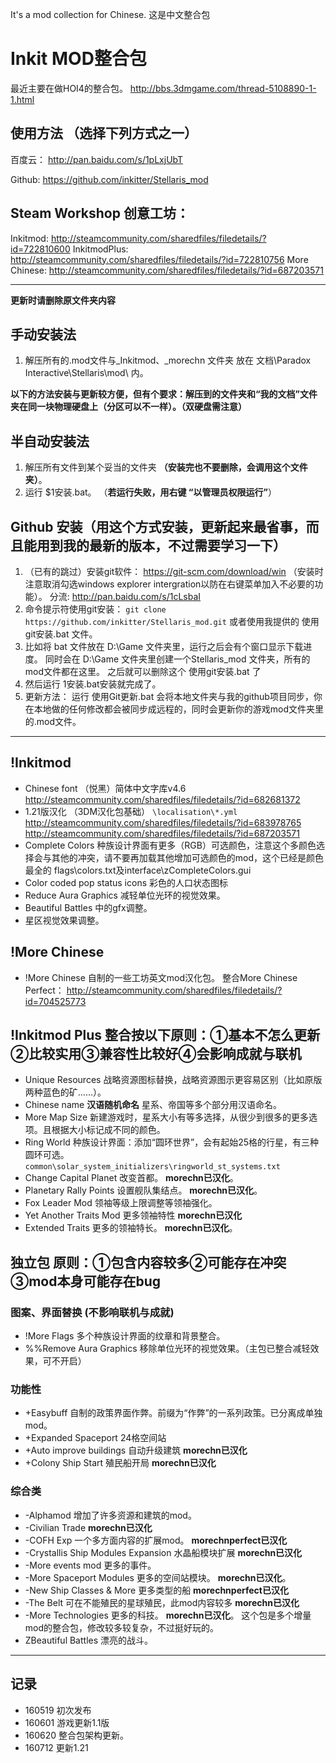 It's a mod collection for Chinese. 这是中文整合包
# Inkit MOD整合包
 最近主要在做HOI4的整合包。 http://bbs.3dmgame.com/thread-5108890-1-1.html
 
## 使用方法 （选择下列方式之一）

百度云： http://pan.baidu.com/s/1pLxjUbT 

Github: https://github.com/inkitter/Stellaris_mod

## Steam Workshop 创意工坊： 

Inkitmod: http://steamcommunity.com/sharedfiles/filedetails/?id=722810600 
InkitmodPlus: http://steamcommunity.com/sharedfiles/filedetails/?id=722810756
More Chinese: http://steamcommunity.com/sharedfiles/filedetails/?id=687203571

--------

**更新时请删除原文件夹内容**

## 手动安装法
1. 解压所有的.mod文件与_Inkitmod、_morechn 文件夹 放在  文档\Paradox Interactive\Stellaris\mod\ 内。

**以下的方法安装与更新较方便，但有个要求：解压到的文件夹和“我的文档”文件夹在同一块物理硬盘上（分区可以不一样）。（双硬盘需注意）**
## 半自动安装法
1. 解压所有文件到某个妥当的文件夹 **（安装完也不要删除，会调用这个文件夹）**。
2. 运行 $1安装.bat。 （**若运行失败，用右键 “以管理员权限运行”**）

## Github 安装（用这个方式安装，更新起来最省事，而且能用到我的最新的版本，不过需要学习一下）
1. （已有的跳过）安装git软件： https://git-scm.com/download/win （安装时注意取消勾选windows explorer intergration以防在右键菜单加入不必要的功能）。 分流: http://pan.baidu.com/s/1cLsbaI
2. 命令提示符使用git安装： `` git clone https://github.com/inkitter/Stellaris_mod.git `` 或者使用我提供的 使用git安装.bat 文件。
3. 比如将 bat 文件放在 D:\Game 文件夹里，运行之后会有个窗口显示下载进度。 同时会在 D:\Game 文件夹里创建一个Stellaris_mod 文件夹，所有的mod文件都在这里。 之后就可以删除这个 使用git安装.bat 了
4. 然后运行 1安装.bat安装就完成了。
5. 更新方法： 运行 使用Git更新.bat 会将本地文件夹与我的github项目同步，你在本地做的任何修改都会被同步成远程的，同时会更新你的游戏mod文件夹里的.mod文件。

--------

## !Inkitmod
* Chinese font  （悦黑）简体中文字库v4.6  http://steamcommunity.com/sharedfiles/filedetails/?id=682681372
* 1.21版汉化 （3DM汉化包基础）  ``\localisation\*.yml`` http://steamcommunity.com/sharedfiles/filedetails/?id=683978765
http://steamcommunity.com/sharedfiles/filedetails/?id=687203571
* Complete Colors  种族设计界面有更多（RGB）可选颜色，注意这个多颜色选择会与其他的冲突，请不要再加载其他增加可选颜色的mod，这个已经是颜色最全的 flags\colors.txt及interface\zCompleteColors.gui 
* Color coded pop status icons 彩色的人口状态图标
* Reduce Aura Graphics 减轻单位光环的视觉效果。
* Beautiful Battles 中的gfx调整。
* 星区视觉效果调整。

## !More Chinese 
* !More Chinese  自制的一些工坊英文mod汉化包。 整合More Chinese Perfect： http://steamcommunity.com/sharedfiles/filedetails/?id=704525773

## !Inkitmod Plus 整合按以下原则：①基本不怎么更新②比较实用③兼容性比较好④会影响成就与联机
* Unique Resources 战略资源图标替换，战略资源图示更容易区别（比如原版两种蓝色的矿……）。
* Chinese name **汉语随机命名** 星系、帝国等多个部分用汉语命名。
* More Map Size  新建游戏时，星系大小有等多选择，从很少到很多的更多选项。且根据大小标记成不同的颜色。
* Ring World   种族设计界面：添加“圆环世界”，会有起始25格的行星，有三种圆环可选。 ``common\solar_system_initializers\ringworld_st_systems.txt``
* Change Capital Planet 改变首都。 __morechn已汉化__。
* Planetary Rally Points 设置舰队集结点。 __morechn已汉化__。
* Fox Leader Mod 领袖等级上限调整等领袖强化。
* Yet Another Traits Mod 更多领袖特性 __morechn已汉化__
* Extended Traits  更多的领袖特长。  __morechn已汉化__。

## 独立包 原则：①包含内容较多②可能存在冲突③mod本身可能存在bug
### 图案、界面替换 (不影响联机与成就)
* !More Flags 多个种族设计界面的纹章和背景整合。
* %%Remove Aura Graphics 移除单位光环的视觉效果。（主包已整合减轻效果，可不开启）

### 功能性
* +Easybuff 自制的政策界面作弊。前缀为“作弊”的一系列政策。已分离成单独mod。 
* +Expanded Spaceport 24格空间站 
* +Auto improve buildings 自动升级建筑 __morechn已汉化__
* +Colony Ship Start 殖民船开局 __morechn已汉化__

### 综合类
* -Alphamod 增加了许多资源和建筑的mod。
* -Civilian Trade __morechn已汉化__
* -COFH Exp 一个多方面内容的扩展mod。 __morechnperfect已汉化__
* -Crystallis Ship Modules Expansion 水晶船模块扩展 __morechn已汉化__
* -More events mod 更多的事件。 
* -More Spaceport Modules  更多的空间站模块。 __morechn已汉化__。
* -New Ship Classes & More 更多类型的船 __morechnperfect已汉化__
* -The Belt 可在不能殖民的星球殖民，此mod内容较多 __morechn已汉化__
* -More Technologies  更多的科技。 __morechn已汉化__。   这个包是多个增量mod的整合包，修改较多较复杂，不过挺好玩的。
* ZBeautiful Battles 漂亮的战斗。

--------

## 记录
* 160519 初次发布
* 160601 游戏更新1.1版
* 160620 整合包架构更新。
* 160712 更新1.21

